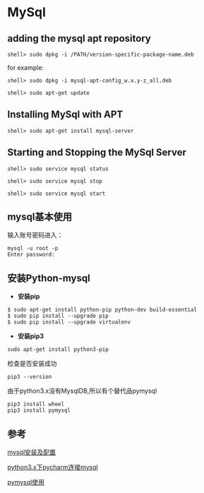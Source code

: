 # MySql

## adding the mysql apt repository

```
shell> sudo dpkg -i /PATH/version-specific-package-name.deb
```

for example:

```
shell> sudo dpkg -i mysql-apt-config_w.x.y-z_all.deb
```

```
shell> sudo apt-get update
```

## Installing MySql with APT

```
shell> sudo apt-get install mysql-server
```

## Starting and Stopping the MySql Server

```
shell> sudo service mysql status
```

```
shell> sudo service mysql stop
```

```
shell> sudo service mysql start
```

## mysql基本使用

输入账号密码进入：
```
mysql -u root -p
Enter password:
```

## 安装Python-mysql

- **安装pip**

```
$ sudo apt-get install python-pip python-dev build-essential 
$ sudo pip install --upgrade pip 
$ sudo pip install --upgrade virtualenv 
```

- **安装pip3**

```
sudo apt-get install python3-pip
```

检查是否安装成功

```
pip3 --version
```

由于python3.x没有MysqlDB,所以有个替代品pymysql

```
pip3 install wheel
pip3 install pymysql
```

## 参考

[mysql安装及配置](https://dev.mysql.com/doc/mysql-apt-repo-quick-guide/en/)

[python3.x下pycharm连接mysql](https://www.cnblogs.com/python-nameless/p/6986984.html)

[pymysql使用](https://www.cnblogs.com/W-Kr/p/5456810.html)